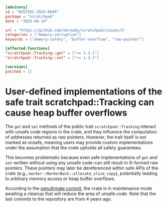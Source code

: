 ```toml
[advisory]
id = "RUSTSEC-2025-0049"
package = "scratchpad"
date = "2025-08-14"

url = "https://github.com/okready/scratchpad/issues/2"
categories = ["memory-corruption"]
keywords = ["memory-safety", "buffer-overflow", "raw-pointer"]

[affected.functions]
"scratchpad::Tracking::get" = ["<= 1.3.1"]
"scratchpad::Tracking::set" = ["<= 1.3.1"]

[versions]
patched = []
```

# User-defined implementations of the safe trait scratchpad::Tracking can cause heap buffer overflows

The `get` and `set` methods of the public trait `scratchpad::Tracking` interact with unsafe code regions in the crate, and they influence the computation of addresses returned as raw pointers. However, the trait itself is not marked as unsafe, meaning users may provide custom implementations under the assumption that the crate upholds all safety guarantees.

This becomes problematic because even safe implementations of `get` and `set`-written without using any unsafe code-can still result in ill-formed raw pointers. These pointers may later be dereferenced within safe APIs of the crate (e.g., `marker::MarkerBack::allocate_slice_copy`), potentially leading to arbitrary memory access or heap buffer overflows.

According to the [penultimate commit](https://github.com/okready/scratchpad/commit/957dee1a3902f48600b06910e8e0b1d5ee7dab83), the crate is in maintenance mode awaiting a cleanup that will reduce the area of unsafe code. Note that the last commits to the repository are from 4 years ago.
